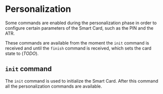 # Personalization

Some commands are enabled during the personalization phase in order to configure certain parameters of the Smart Card, such as the PIN and the ATR.

These commands are available from the moment the `init` command is received and until the `finish` command is received, which sets the card state to (_TODO_).

## `init` command

The `init` command is used to initialize the Smart Card. After this command all the personalization commands are available.
